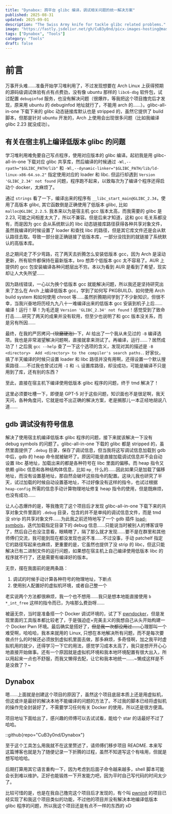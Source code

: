 ```yaml
---
title: "Dynabox: 跨平台 glibc 编译，调试相关问题的统一解决方案"
published: 2025-08-31
updated: 2025-09-01
description: "The Swiss Army knife for tackle glibc related problems."
image: "https://fastly.jsdelivr.net/gh/CuB3y0nd/picx-images-hosting@master/.39li58ci9o.avif"
tags: ["Dynabox", "Tools"]
category: "Tools"
draft: false
---
```


# 前言

万事开头难……准备开始学习堆利用了，不过发现想要在 Arch Linux 上获得预期的源码级调试体验有点有点费劲，没有像 ubuntu 那样的 `libc6-dbg` 软件包，试过配置 `debuginfod` 服务，也没有解决问题（很爆炸，等我把这个项目撸完后才发现，原来用 ubuntu 的 debuginfod 地址就行了，不能用 arch 的……）。glibc-all-in-one 下载下来的 glibc 动态链接库默认也是 stripped 的，虽然它提供了 build 脚本，但那是针对 ubuntu 开发的，Arch 上使用会出现很多问题（比如我编译 glibc 2.23 就没成功）。

## 有关在宿主机上编译低版本 glibc 的问题

学习堆利用难免要自己写点程序，使用对应版本的 glibc 编译。起初我是用 glibc-all-in-one 下载对应 glibc 共享库，然后编译的时候通过 `-Wl,--rpath="$GLIBC_PATH/lib"` 和 `-Wl,--dynamic-linker="$GLIBC_PATH/lib/ld-linux-x86-64.so.2"` 指定使用对应的 loader 和 libc. 但运行却遇到 `Version 'GLIBC_2.34' not found` 问题，程序跑不起来，以致每次为了编译个程序还得启动个 docker，太麻烦了。

通过 `strings` 看了一下，编译出来的程序有 `__libc_start_main@GLIBC_2.34`，使用了高版本 glibc, 其它函数倒是正确使用了低版本 glibc, 比如 `malloc@GLIBC_2.2.5`. 我本来以为是宿主机 gcc 版本太高，而我需要的 glibc 是 2.23, 可能之间相差太大了，所以不兼容。但是后来才知道，这和 gcc 毛关系都没有，而是因为 gcc 会从系统默认的 libc 动态链接库路径获得各种共享对象文件，虽然我编译的时候设置了 loader 和查找 libc 的路径，但是其它库文件还是会从默认路径去取。导致一部分是正确链接了低版本库，一部分没找到的就链接了系统默认的高版本库。

总之期间走了不少弯路，花了两天去折腾怎么安装低版本 gcc，因为 Arch 是滚动更新，所有软件都保持在最新版本，bro 想弄个低版本 gcc 太不容易了。AUR 上提供的 gcc 包安装编译各种问题层出不穷。本以为看到 AUR 是看到了希望，现实却让人大失所望……

因为路线错误，一心以为换个低版本 gcc 就能解决问题，所以我还是坚持研究出来了怎么在 Arch 上编译低版本 gcc，学到了如何写 PKGBUILD、如何使用 Arch build system 和如何使用 chroot 等……虽然折腾期间学到了不少新知识，但很不幸，当我兴奋地将历经九九八十一难编译出来的低版本 gcc 安装到机子上后……编译！运行！草！为毛还是 `Version 'GLIBC_2.34' not found`！感觉受到了致命打击……研究了两天的成果并没有软用，但至少也说明了和 gcc 版本没关系，而是另有所因……

最终，在我的严厉拷问<s>（软磨硬泡）</s>下，AI 给出了一个我从未见过的 `-B` 编译选项。我也是非常渴望解决问题啊，直接就拿来测试了。再编译，运行……？居然成功了！之后我 `gcc --help` 查了一下这个选项的含义，发现对其的描述是 `-B <directory>  Add <directory> to the compiler's search paths.`. 好家伙，搞了半天编译的时候只设置 loader 和 libc 路径并没有用啊，还得设置一个默认搜索路径……不过我也曾试过用 `-I` 和 `-L` 设置库路径，却没成功，可能是编译不只是用到了库，还有别的东西？

至此，直接在宿主机下编译使用低版本 glibc 程序的问题，终于 tmd 解决了！

这里必须要吐槽一下，即便是 GPT-5 对于这些问题，知识面也不是很足啊，我天天问，各种角度问，它就是给不出正确的解决方案，老是搁那儿一本正经地胡说八道……

## gdb 调试没有符号信息

解决了使用宿主机编译低版本 glibc 程序的问题，接下来就该解决一下没有 debug symbols 的问题了。glibc-all-in-one 下载的 glibc 都是 stripped 的，虽然里面提供了 `.debug` 目录，保存了调试信息，但当我将这写调试信息加载到 gdb 中后，gdb 的 heap 命令就被破坏了。原因可能是直接加载调试信息并不会自动设置 libc 基地址，加载出来的都是各种符号在 libc 里面的偏移。而 heap 指令又依赖 glibc 信息和各种结构体信息，比如 `mp_` 什么的……因此如果只是加载了偏移地址，而没有设置基地址，那自然会破坏这些指令的配置。这块儿我也研究了半天，试过加载的时候自动设置基地址，不过好像没有这样的指令，也试过根据 `heap-config` 所需的信息手动计算物理地址修复 heap 指令的使用，但是既麻烦，也没有成功……

让人心态爆炸的是，等我撸完了这个项目后才发现 glibc-all-in-one 下载下来的共享对象文件里面的 `.debug` 目录，包含的并不是单纯的调试信息文件，而是 tmd 没 strip 的共享对象文件……为此我之前还特地写了一个 gdb 插件 [load-symbols](https://github.com/CuB3y0nd/load-symbols)，迭代加载指定目录下的 debug 信息……只能说当时被别人的博客误导了，然后自己也没注意看，眼睛瞎了，隔了那么就才发现……要不是在群里和其他师傅们交流，我可能到现在都没发现也说不准……不过没事，手动 patchelf 指定它的路径写起来也麻烦，更重要的是，它虽然也提供了没 strip 的 libc，但这只能解决已有二进制文件的运行问题，如果想在宿主机上自己编译使用低版本 libc 的程序就不行了，还是需要有编译好的版本。

无奈，摆在我面前的是两条路：

1. 调试的时候手动计算各种符号的物理地址，下断点
2. 使用别人配置好的虚拟机环境，或者自己整一个

老实说两个方法都很麻烦，我一个也不想用……我只是想本地能直接使用 `b *_int_free` 这样的指令而已，为啥那么费劲呀……

被逼无奈，当时是准备搭一个 Docker 调试环境的，试了下 [pwndocker](https://github.com/skysider/pwndocker)，但是发现里面的工具版本都比较老了，于是强迫症+完美主义的我想自己从头开始构建一个 Docker Pwn 环境。最后确实是搭好了，<s>但是我一次都没用过……</s>心理那叫一个难受啊，哈哈哈，我本来就用的 Linux, 只想在本地解决所有问题，而不是每次要做点什么的时候还必须放到虚拟机里面去做，那多麻烦，多奇怪啊，加之我平时虚拟机用的就少，还得学习一下它的用法，感觉学习成本太高了，我只是想开开心心地直接开始做事。还有一个原因就是虚拟机环境和我本地环境配置有很大出入，所以用起来一点也不舒服，而我又懒得去配，让它和我本地统一……~懒成这样是不是没救了？~

## Dynabox

嗯……上面就是创建这个项目的原因了，虽然这个项目底层本质上还是用虚拟机，但这或许是最好的解决本地不能编译的问题的方法了。不过我的脚本已经将虚拟机的操作完全封装好了，不需要学习任何有关 Docker 的使用，所以还是很方便滴。

项目地址下面给出了，感兴趣的师傅可以去试试看，能给个 star 的话最好不过了哈哈。

::github{repo="CuB3y0nd/Dynabox"}

至于这个工具怎么用我就不在这里赘述了，请师傅们移步项目 README. 本来写这篇博客也就是为了随便记录一下折腾的过程，虽然不知道写这个有啥用，但就是想写哈哈哈。

后期打算用其它语言重构一下，因为考虑到后面子命令越来越多，shell 脚本可能会长到难以维护。正好也能锻炼一下开发能力吧，因为平时自己写代码的时间太少了。

比较可惜的是，也是在我自己撸完这个项目后才发现的，有个叫 [pwninit](https://github.com/io12/pwninit) 的项目已经实现了和我这个项目类似的功能，不过他的项目并没有解决本地编译低版本 glibc 程序的问题，所以我这个项目还是有点不一样的东西的 xD
